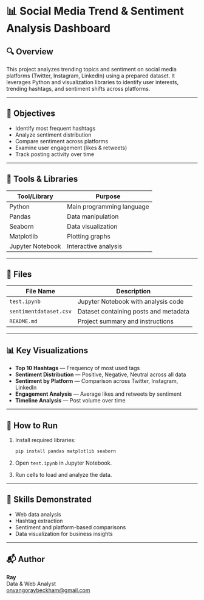 # 📊 Social Media Trend & Sentiment Analysis Dashboard

## 🔍 Overview
This project analyzes trending topics and sentiment on social media platforms (Twitter, Instagram, LinkedIn) using a prepared dataset. It leverages Python and visualization libraries to identify user interests, trending hashtags, and sentiment shifts across platforms.

---

## 🎯 Objectives
- Identify most frequent hashtags
- Analyze sentiment distribution
- Compare sentiment across platforms
- Examine user engagement (likes & retweets)
- Track posting activity over time

---

## 🧰 Tools & Libraries

| Tool/Library  | Purpose                         |
|---------------|----------------------------------|
| Python        | Main programming language        |
| Pandas        | Data manipulation                |
| Seaborn       | Data visualization               |
| Matplotlib    | Plotting graphs                  |
| Jupyter Notebook | Interactive analysis          |

---

## 📁 Files

| File Name                  | Description                                  |
|----------------------------|----------------------------------------------|
| `test.ipynb`               | Jupyter Notebook with analysis code          |
| `sentimentdataset.csv`     | Dataset containing posts and metadata        |
| `README.md`                | Project summary and instructions             |

---

## 📊 Key Visualizations

- **Top 10 Hashtags** — Frequency of most used tags
- **Sentiment Distribution** — Positive, Negative, Neutral across all data
- **Sentiment by Platform** — Comparison across Twitter, Instagram, LinkedIn
- **Engagement Analysis** — Average likes and retweets by sentiment
- **Timeline Analysis** — Post volume over time

---

## 🚀 How to Run

1. Install required libraries:
   ```bash
   pip install pandas matplotlib seaborn
   ```

2. Open `test.ipynb` in Jupyter Notebook.

3. Run cells to load and analyze the data.

---

## 📌 Skills Demonstrated
- Web data analysis
- Hashtag extraction
- Sentiment and platform-based comparisons
- Data visualization for business insights

---

## 📬 Author

**Ray**  
Data & Web Analyst  
onyangoraybeckham@gmail.com
